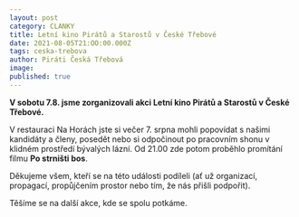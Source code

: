 ```yaml
---
layout: post
category: CLANKY
title: Letní kino Pirátů a Starostů v České Třebové
date: 2021-08-05T21:OO:00.000Z
tags: ceska-trebova
author: Piráti Česká Třebová
image: 
published: true
---
```

**V sobotu 7.8. jsme zorganizovali akci Letní kino Pirátů a Starostů v České Třebové.** 

V restauraci Na Horách jste si večer 7. srpna mohli popovídat s našimi kandidáty a členy, posedět nebo si odpočinout po pracovním shonu v klidném prostředí bývalých lázní. Od 21.00 zde potom proběhlo promítání filmu **Po strništi bos**.

Děkujeme všem, kteří se na této události podíleli (ať už organizací, propagací, propůjčením prostor nebo tím, že nás přišli podpořit). 

Těšíme se na další akce, kde se spolu potkáme. 
